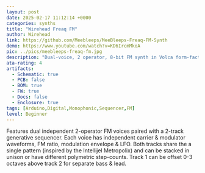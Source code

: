 ```yaml
---
layout: post
date: 2025-02-17 11:12:14 +0000
categories: synths
title: "Wirehead Freaq FM"
author: Wirehead
link: https://github.com/Meebleeps/MeeBleeps-Freaq-FM-Synth
demo: https://www.youtube.com/watch?v=KD6IrcmMkoA
pic: ../pics/meebleeps-freaq-fm.jpg
description: "Dual-voice, 2 operator, 8-bit FM synth in Volca form-factor"
ata-rating: 4
artifacts:
  - Schematic: true
  - PCB: false
  - BOM: true
  - FW: true
  - Docs: false
  - Enclosure: true
tags: [Arduino,Digital,Monophonic,Sequencer,FM]
level: Beginner
---
```


Features dual independent 2-operator FM voices paired with a 2-track generative sequencer. Each voice has independent carrier & modulator waveforms, FM ratio, modulation envelope & LFO. Both tracks share the a single pattern (inspired by the Intellijel Metropolix) and can be stacked in unison or have different polymetric step-counts. Track 1 can be offset 0-3 octaves above track 2 for separate bass & lead.

